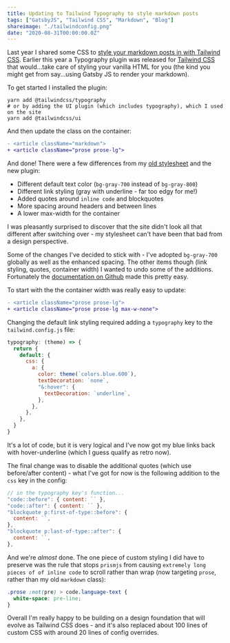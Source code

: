 ```yaml
---
title: Updating to Tailwind Typography to style markdown posts
tags: ["GatsbyJS", "Tailwind CSS", "Markdown", "Blog"]
shareimage: "./tailwindconfig.png"
date: "2020-08-31T00:00:00.0Z"
---
```


Last year I shared some CSS to [style your markdown posts in with Tailwind CSS]. Earlier this year a Typography plugin was released for [Tailwind CSS] that would...take care of styling your vanilla HTML for you (the kind you might get from say...using Gatsby JS to render your markdown).

To get started I installed the plugin:

```shell
yarn add @tailwindcss/typography
# or by adding the UI plugin (which includes typography), which I used on the site
yarn add @tailwindcss/ui
```

And then update the class on the container:

```diff
- <article className="markdown">
+ <article className="prose prose-lg">
```

And done! There were a few differences from my [old stylesheet][style your markdown posts in with tailwind css] and the new plugin:

- Different default text color (`bg-gray-700` instead of `bg-gray-800`)
- Different link styling (gray with underline - far too edgy for me!)
- Added quotes around `inline code` and blockquotes
- More spacing around headers and between lines
- A lower max-width for the container

I was pleasantly surprised to discover that the site didn't look all that different after switching over - my stylesheet can't have been that bad from a design perspective.

Some of the changes I've decided to stick with - I've adopted `bg-gray-700` globally as well as the enhanced spacing. The other items though (link styling, quotes, container width) I wanted to undo some of the additions. Fortunately the [documentation on Github][typography documentation] made this pretty easy.

To start with the the container width was really easy to update:

```diff
- <article className="prose prose-lg">
+ <article className="prose prose-lg max-w-none">
```

Changing the default link styling required adding a `typography` key to the `tailwind.config.js` file:

```javascript
typography: (theme) => {
  return {
    default: {
      css: {
        a: {
          color: theme(`colors.blue.600`),
          textDecoration: `none`,
          "&:hover": {
            textDecoration: `underline`,
          },
        },
      },
    },
  }
}
```

It's a lot of code, but it is very logical and I've now got my blue links back with hover-underline (which I guess qualify as retro now).

The final change was to disable the additional quotes (which use before/after content) - what I've got for now is the following addition to the `css` key in the config:

```javascript
// in the typography key's function...
"code::before": { content: `` },
"code::after": { content: `` },
"blockquote p:first-of-type::before": {
  content: ``,
},
"blockquote p:last-of-type::after": {
  content: ``,
},
```

And we're _almost_ done. The one piece of custom styling I did have to preserve was the rule that stops `prismjs` from causing `extremely long pieces of of inline code` to scroll rather than wrap (now targeting `prose`, rather than my old `markdown` class):

```css
.prose :not(pre) > code.language-text {
  white-space: pre-line;
}
```

Overall I'm really happy to be building on a design foundation that will evolve as Tailwind CSS does - and it's also replaced about 100 lines of custom CSS with around 20 lines of config overrides.

[style your markdown posts in with tailwind css]: https://tjaddison.com/blog/2019/08/styling-markdown-tailwind-gatsby/
[tailwind css]: https://tailwindcss.com/
[typography plugin]: https://tailwindcss.com/docs/typography-plugin
[typography documentation]: https://github.com/tailwindlabs/tailwindcss-typography
